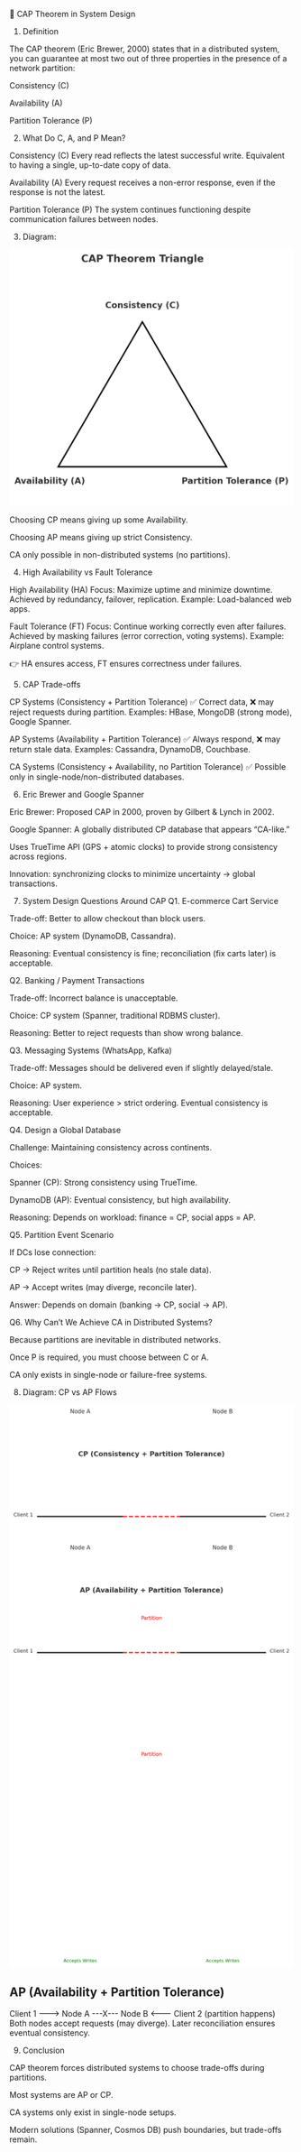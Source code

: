 📘 CAP Theorem in System Design
1. Definition

The CAP theorem (Eric Brewer, 2000) states that in a distributed system, you can guarantee at most two out of three properties in the presence of a network partition:

Consistency (C)

Availability (A)

Partition Tolerance (P)

2. What Do C, A, and P Mean?

Consistency (C)
Every read reflects the latest successful write. Equivalent to having a single, up-to-date copy of data.

Availability (A)
Every request receives a non-error response, even if the response is not the latest.

Partition Tolerance (P)
The system continues functioning despite communication failures between nodes.

3. Diagram: 

![img.png](img.png)

Choosing CP means giving up some Availability.

Choosing AP means giving up strict Consistency.

CA only possible in non-distributed systems (no partitions).

4. High Availability vs Fault Tolerance

High Availability (HA)
Focus: Maximize uptime and minimize downtime.
Achieved by redundancy, failover, replication.
Example: Load-balanced web apps.

Fault Tolerance (FT)
Focus: Continue working correctly even after failures.
Achieved by masking failures (error correction, voting systems).
Example: Airplane control systems.

👉 HA ensures access, FT ensures correctness under failures.

5. CAP Trade-offs

CP Systems (Consistency + Partition Tolerance)
✅ Correct data, ❌ may reject requests during partition.
Examples: HBase, MongoDB (strong mode), Google Spanner.

AP Systems (Availability + Partition Tolerance)
✅ Always respond, ❌ may return stale data.
Examples: Cassandra, DynamoDB, Couchbase.

CA Systems (Consistency + Availability, no Partition Tolerance)
✅ Possible only in single-node/non-distributed databases.

6. Eric Brewer and Google Spanner

Eric Brewer: Proposed CAP in 2000, proven by Gilbert & Lynch in 2002.

Google Spanner: A globally distributed CP database that appears “CA-like.”

Uses TrueTime API (GPS + atomic clocks) to provide strong consistency across regions.

Innovation: synchronizing clocks to minimize uncertainty → global transactions.

7. System Design Questions Around CAP
   Q1. E-commerce Cart Service

Trade-off: Better to allow checkout than block users.

Choice: AP system (DynamoDB, Cassandra).

Reasoning: Eventual consistency is fine; reconciliation (fix carts later) is acceptable.

Q2. Banking / Payment Transactions

Trade-off: Incorrect balance is unacceptable.

Choice: CP system (Spanner, traditional RDBMS cluster).

Reasoning: Better to reject requests than show wrong balance.

Q3. Messaging Systems (WhatsApp, Kafka)

Trade-off: Messages should be delivered even if slightly delayed/stale.

Choice: AP system.

Reasoning: User experience > strict ordering. Eventual consistency is acceptable.

Q4. Design a Global Database

Challenge: Maintaining consistency across continents.

Choices:

Spanner (CP): Strong consistency using TrueTime.

DynamoDB (AP): Eventual consistency, but high availability.

Reasoning: Depends on workload: finance = CP, social apps = AP.

Q5. Partition Event Scenario

If DCs lose connection:

CP → Reject writes until partition heals (no stale data).

AP → Accept writes (may diverge, reconcile later).

Answer: Depends on domain (banking → CP, social → AP).

Q6. Why Can’t We Achieve CA in Distributed Systems?

Because partitions are inevitable in distributed networks.

Once P is required, you must choose between C or A.

CA only exists in single-node or failure-free systems.

8. Diagram: CP vs AP Flows
  
![img_1.png](img_1.png)

AP (Availability + Partition Tolerance)
---------------------------------------
Client 1 ---> Node A ---X--- Node B <--- Client 2
(partition happens)
Both nodes accept requests (may diverge).
Later reconciliation ensures eventual consistency.

9. Conclusion

CAP theorem forces distributed systems to choose trade-offs during partitions.

Most systems are AP or CP.

CA systems only exist in single-node setups.

Modern solutions (Spanner, Cosmos DB) push boundaries, but trade-offs remain.